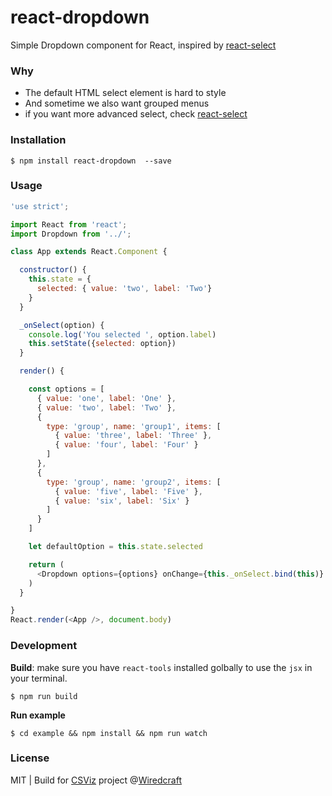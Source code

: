 react-dropdown
==============

Simple Dropdown component for React, inspired by [react-select](https://github.com/JedWatson/react-select)


### Why

* The default HTML select element is hard to style
* And sometime we also want grouped menus
* if you want more advanced select, check [react-select](https://github.com/JedWatson/react-select)

### Installation

```
$ npm install react-dropdown  --save
```

### Usage

```JavaScript
'use strict';

import React from 'react';
import Dropdown from '../';

class App extends React.Component {

  constructor() {
    this.state = {
      selected: { value: 'two', label: 'Two'}
    }
  }

  _onSelect(option) {
    console.log('You selected ', option.label)
    this.setState({selected: option})
  }

  render() {

    const options = [
      { value: 'one', label: 'One' },
      { value: 'two', label: 'Two' },
      {
        type: 'group', name: 'group1', items: [
          { value: 'three', label: 'Three' },
          { value: 'four', label: 'Four' }
        ]
      },
      {
        type: 'group', name: 'group2', items: [
          { value: 'five', label: 'Five' },
          { value: 'six', label: 'Six' }
        ]
      }
    ]

    let defaultOption = this.state.selected

    return (
      <Dropdown options={options} onChange={this._onSelect.bind(this)} value={defaultOption} />
    )
  }

}
React.render(<App />, document.body)

```

### Development

**Build**: make sure you have `react-tools` installed golbally to use the `jsx` in your terminal.

```
$ npm run build
```

**Run example**

```
$ cd example && npm install && npm run watch
```

### License

MIT | Build for [CSViz](https://csviz.org) project @[Wiredcraft](http://wiredcraft.com)
